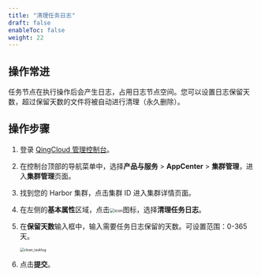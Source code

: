 ```yaml
---
title: "清理任务日志"
draft: false
enableToc: false
weight: 22
---
```


## 操作常进

任务节点在执行操作后会产生日志，占用日志节点空间。您可以设置日志保留天数，超过保留天数的文件将被自动进行清理（永久删除）。

## 操作步骤

1. 登录 [QingCloud 管理控制台](https://console.qingcloud.com/login)。

2. 在控制台顶部的导航菜单中，选择**产品与服务** > **AppCenter** > **集群管理**，进入**集群管理**页面。

3. 找到您的 Harbor 集群，点击集群 ID 进入集群详情页面。

4. 在左侧的**基本属性**区域，点击<img src="/container/harbor/_images/man05_menu_icon.png" alt="icon" style="zoom:60%;" />图标，选择**清理任务日志**。

5. 在**保留天数**输入框中，输入需要任务日志保留的天数。可设置范围：0-365天。

   <img src="/container/harbor/_images/man22_clean_tasklog.png" alt="clean_tasklog" style="zoom:50%;" />

6. 点击**提交**。

